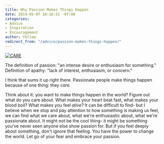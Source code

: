 ```yaml
---
title: Why Passion Makes Things Happen
date: 2014-05-07 16:16:51 -07:00
categories:
- Advice
- Inspiration
- Encouragement
author: Yellow
redirect_from: "/advice/passion-makes-things-happen/"
---
```


[![CARE](https://yellow-blog-images.imgix.net/2014/05/CARE2.jpg)](https://yellow-blog-images.imgix.net/2014/05/CARE2.jpg)

The definition of passion: "an intense desire or enthusiasm for something." Definition of apathy: "lack of interest, enthusiasm, or concern."

I think that sums it up right there. Passionate people make things happen because of one thing: they _care._

Think about it: you want to make things happen in the world? Figure out what do you care about. What makes your heart beat fast, what makes your blood boil? What makes you feel _alive?_ It can be difficult to find- but I believe when we stop and pay attention to how something is making us feel, we can find what we care about, what we're enthusiastic about, what we're passionate about. It might not be the cool thing- it might be something you've never seen anyone else show passion for. But if you feel deeply about something, don't ignore that feeling. You have the power to change the world. Let go of your fear and embrace your passion.
